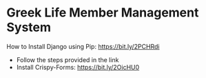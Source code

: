 # Greek Life Member Management System

How to Install Django using Pip: https://bit.ly/2PCHRdi
- Follow the steps provided in the link
- Install Crispy-Forms: https://bit.ly/2OicHU0
